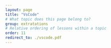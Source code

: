 ```yaml
---
layout: page
title: "VsCode"
# What topic does this page belong to?
group: extratations
# Relative ordering of lessons within a topic
order: 11
redirect_to: ./vscode.pdf
---
```

